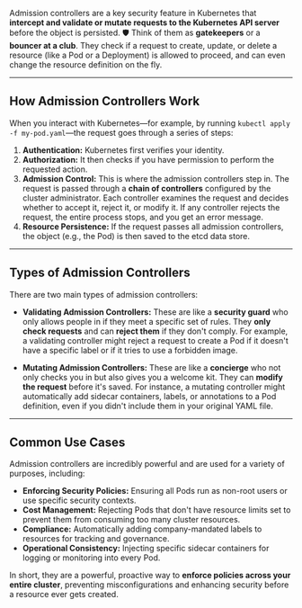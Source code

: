  Admission controllers are a key security feature in Kubernetes that **intercept and validate or mutate requests to the Kubernetes API server** before the object is persisted. 🛡️ Think of them as **gatekeepers** or a **bouncer at a club**. They check if a request to create, update, or delete a resource (like a Pod or a Deployment) is allowed to proceed, and can even change the resource definition on the fly.

***

## How Admission Controllers Work

When you interact with Kubernetes—for example, by running `kubectl apply -f my-pod.yaml`—the request goes through a series of steps:

1.  **Authentication:** Kubernetes first verifies your identity.
2.  **Authorization:** It then checks if you have permission to perform the requested action.
3.  **Admission Control:** This is where the admission controllers step in. The request is passed through a **chain of controllers** configured by the cluster administrator. Each controller examines the request and decides whether to accept it, reject it, or modify it. If any controller rejects the request, the entire process stops, and you get an error message.
4.  **Resource Persistence:** If the request passes all admission controllers, the object (e.g., the Pod) is then saved to the etcd data store.



***

## Types of Admission Controllers

There are two main types of admission controllers:

* **Validating Admission Controllers:** These are like a **security guard** who only allows people in if they meet a specific set of rules. They **only check requests** and can **reject them** if they don't comply. For example, a validating controller might reject a request to create a Pod if it doesn't have a specific label or if it tries to use a forbidden image.

* **Mutating Admission Controllers:** These are like a **concierge** who not only checks you in but also gives you a welcome kit. They can **modify the request** before it's saved. For instance, a mutating controller might automatically add sidecar containers, labels, or annotations to a Pod definition, even if you didn't include them in your original YAML file.

***

## Common Use Cases

Admission controllers are incredibly powerful and are used for a variety of purposes, including:

* **Enforcing Security Policies:** Ensuring all Pods run as non-root users or use specific security contexts.
* **Cost Management:** Rejecting Pods that don't have resource limits set to prevent them from consuming too many cluster resources.
* **Compliance:** Automatically adding company-mandated labels to resources for tracking and governance.
* **Operational Consistency:** Injecting specific sidecar containers for logging or monitoring into every Pod.

In short, they are a powerful, proactive way to **enforce policies across your entire cluster**, preventing misconfigurations and enhancing security before a resource ever gets created.
